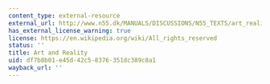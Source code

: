 ```yaml
---
content_type: external-resource
external_url: http://www.n55.dk/MANUALS/DISCUSSIONS/N55_TEXTS/art_reality.html
has_external_license_warning: true
license: https://en.wikipedia.org/wiki/All_rights_reserved
status: ''
title: Art and Reality
uid: df7b8b01-e45d-42c5-8376-351dc389c8a1
wayback_url: ''
---
```

